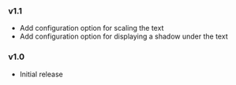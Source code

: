 ### v1.1
- Add configuration option for scaling the text
- Add configuration option for displaying a shadow under the text

### v1.0
- Initial release